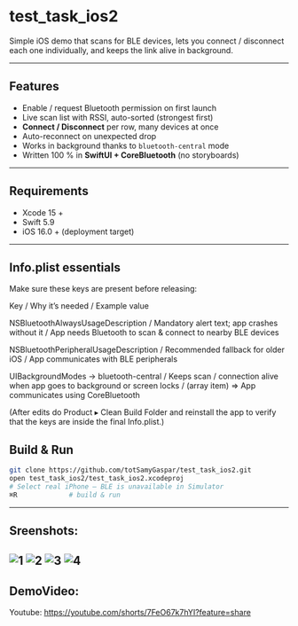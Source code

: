 # test_task_ios2

Simple iOS demo that scans for BLE devices, lets you connect / disconnect each one individually, and keeps the link alive in background.

---

## Features
- Enable / request Bluetooth permission on first launch 
- Live scan list with RSSI, auto-sorted (strongest first) 
- **Connect / Disconnect** per row, many devices at once 
- Auto-reconnect on unexpected drop 
- Works in background thanks to `bluetooth-central` mode 
- Written 100 % in **SwiftUI + CoreBluetooth** (no storyboards)

---

## Requirements
* Xcode 15 +
* Swift 5.9
* iOS 16.0 + (deployment target)

---
## Info.plist essentials
   Make sure these keys are present before releasing:
   
Key / Why it’s needed / Example value
             
NSBluetoothAlwaysUsageDescription / Mandatory alert text; app crashes without it / App needs Bluetooth to scan & connect to nearby BLE devices

NSBluetoothPeripheralUsageDescription / Recommended fallback for older iOS / App communicates with BLE peripherals
                                                                                                                
UIBackgroundModes → bluetooth-central / Keeps scan / connection alive when app goes to background or screen locks / (array item) => App communicates using CoreBluetooth

(After edits do Product ▸ Clean Build Folder and reinstall the app to verify that the keys are inside the final Info.plist.)

## Build & Run

```bash
git clone https://github.com/totSamyGaspar/test_task_ios2.git
open test_task_ios2/test_task_ios2.xcodeproj
# Select real iPhone — BLE is unavailable in Simulator
⌘R             # build & run
```
---
## Sreenshots:
![1](https://github.com/user-attachments/assets/1cfe961a-6384-4a73-9d8f-c3b9ea3f2a4f)
![2](https://github.com/user-attachments/assets/42025ac7-b016-410f-858d-5fc706281044)
![3](https://github.com/user-attachments/assets/e1e0fa00-2e0d-4bec-891f-302604b054ec)
![4](https://github.com/user-attachments/assets/a38a0b5d-cabd-401c-aa9e-2e7aad2e6d54)
---
## DemoVideo:
Youtube:  https://youtube.com/shorts/7FeO67k7hYI?feature=share
